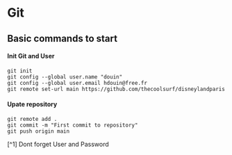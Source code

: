 # Git

## Basic commands to start

#### Init Git and User
```
git init
git config --global user.name "douin"
git config --global user.email hdouin@free.fr
git remote set-url main https://github.com/thecoolsurf/disneylandparis
```

#### Upate repository
```
git remote add .
git commit -m "First commit to repository"
git push origin main
```

[^1] Dont forget User and Password